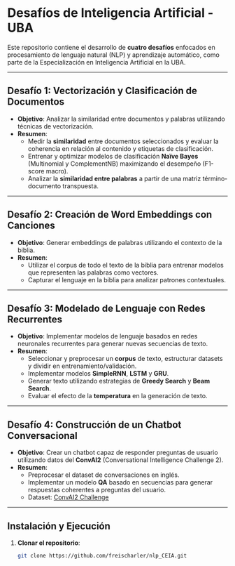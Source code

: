 # Desafíos de Inteligencia Artificial - UBA

Este repositorio contiene el desarrollo de **cuatro desafíos** enfocados en procesamiento de lenguaje natural (NLP) y aprendizaje automático, como parte de la Especialización en Inteligencia Artificial en la UBA.

---

## Desafío 1: Vectorización y Clasificación de Documentos

- **Objetivo**: Analizar la similaridad entre documentos y palabras utilizando técnicas de vectorización.  
- **Resumen**:
  - Medir la **similaridad** entre documentos seleccionados y evaluar la coherencia en relación al contenido y etiquetas de clasificación.
  - Entrenar y optimizar modelos de clasificación **Naïve Bayes** (Multinomial y ComplementNB) maximizando el desempeño (F1-score macro).
  - Analizar la **similaridad entre palabras** a partir de una matriz término-documento transpuesta.

---

## Desafío 2: Creación de Word Embeddings con Canciones

- **Objetivo**: Generar embeddings de palabras utilizando el contexto de la biblia.  
- **Resumen**:
  - Utilizar el corpus de todo el texto de la biblia para entrenar modelos que representen las palabras como vectores.
  - Capturar el lenguaje en la biblia para analizar patrones contextuales.

---

## Desafío 3: Modelado de Lenguaje con Redes Recurrentes

- **Objetivo**: Implementar modelos de lenguaje basados en redes neuronales recurrentes para generar nuevas secuencias de texto.  
- **Resumen**:
  - Seleccionar y preprocesar un **corpus** de texto, estructurar datasets y dividir en entrenamiento/validación.
  - Implementar modelos **SimpleRNN**, **LSTM** y **GRU**.
  - Generar texto utilizando estrategias de **Greedy Search** y **Beam Search**.
  - Evaluar el efecto de la **temperatura** en la generación de texto.

---

## Desafío 4: Construcción de un Chatbot Conversacional

- **Objetivo**: Crear un chatbot capaz de responder preguntas de usuario utilizando datos del **ConvAI2** (Conversational Intelligence Challenge 2).  
- **Resumen**:
  - Preprocesar el dataset de conversaciones en inglés.
  - Implementar un modelo **QA** basado en secuencias para generar respuestas coherentes a preguntas del usuario.  
  - Dataset: [ConvAI2 Challenge](http://convai.io/data/)

---

## Instalación y Ejecución

1. **Clonar el repositorio**:
   ```bash
   git clone https://github.com/freischarler/nlp_CEIA.git

